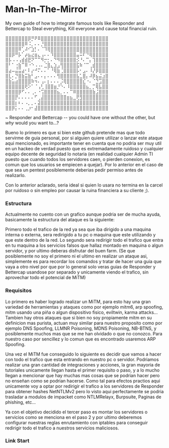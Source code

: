 # Man-In-The-Mirror
My own guide of how to integrate famous tools like Responder and Bettercap to Steal everything, Kill everyone and cause total financial ruin.


⣿⣿⣿⣿⣿⣿⣿⡿⡛⠟⠿⣿⣿⣿⣿⣿⣿⣿⣿⣿⣿⣿⣿⣿⣿⣿⣿⣿⣿⣿⣿⣿
⣿⣿⣿⣿⣿⣿⠿⠨⡀⠄⠄⡘⣿⣿⣿⣿⣿⣿⣿⣿⣿⣿⣿⣿⣿⣿⣿⣿⣿⣿⣿⣿
⣿⣿⣿⣿⠿⢁⠼⠊⣱⡃⠄⠈⠹⢿⣿⣿⣿⣿⣿⣿⣿⣿⣿⣿⣿⣿⣿⣿⣿⣿⣿⣿
⣿⣿⡿⠛⡧⠁⡴⣦⣔⣶⣄⢠⠄⠄⠹⣿⣿⣿⣿⣿⣿⣿⣤⠭⠏⠙⢿⣿⣿⣿⣿⣿
⣿⡧⠠⠠⢠⣾⣾⣟⠝⠉⠉⠻⡒⡂⠄⠙⠻⣿⣿⣿⣿⣿⡪⠘⠄⠉⡄⢹⣿⣿⣿⣿
⣿⠃⠁⢐⣷⠉⠿⠐⠑⠠⠠⠄⣈⣿⣄⣱⣠⢻⣿⣿⣿⣿⣯⠷⠈⠉⢀⣾⣿⣿⣿⣿
⣿⣴⠤⣬⣭⣴⠂⠇⡔⠚⠍⠄⠄⠁⠘⢿⣷⢈⣿⣿⣿⣿⡧⠂⣠⠄⠸⡜⡿⣿⣿⣿
⣿⣇⠄⡙⣿⣷⣭⣷⠃⣠⠄⠄⡄⠄⠄⠄⢻⣿⣿⣿⣿⣿⣧⣁⣿⡄⠼⡿⣦⣬⣰⣿
⣿⣷⣥⣴⣿⣿⣿⣿⠷⠲⠄⢠⠄⡆⠄⠄⠄⡨⢿⣿⣿⣿⣿⣿⣎⠐⠄⠈⣙⣩⣿⣿
⣿⣿⣿⣿⣿⣿⢟⠕⠁⠈⢠⢃⢸⣿⣿⣶⡘⠑⠄⠸⣿⣿⣿⣿⣿⣦⡀⡉⢿⣧⣿⣿
⣿⣿⣿⣿⡿⠋⠄⠄⢀⠄⠐⢩⣿⣿⣿⣿⣦⡀⠄⠄⠉⠿⣿⣿⣿⣿⣿⣷⣨⣿⣿⣿
⣿⣿⣿⡟⠄⠄⠄⠄⠄⠋⢀⣼⣿⣿⣿⣿⣿⣿⣿⣶⣦⣀⢟⣻⣿⣿⣿⣿⣿⣿⣿⣿
⣿⣿⣿⡆⠆⠄⠠⡀⡀⠄⣽⣿⣿⣿⣿⣿⣿⣿⣿⣿⣿⣿⣿⣿⣿⣿⣿⣿⣿⣿⣿⣿
⣿⣿⡿⡅⠄⠄⢀⡰⠂⣼⣿⣿⣿⣿⣿⣿⣿⣿⣿⣿⣿⣿⣿⣿⣿⣿⣿⣿⣿⣿⣿⣿

~ Responder and Bettercap -- you could have 
    one without the other, but *why* would you want to...?

Bueno lo primero es que si bien este github pretende mas que todo servirme de guia personal, por si alguien quiere utilizar o lanzar este ataque aqui mencionado, es importante tener en cuenta que no podria ser muy util en un hackeo de verdad puesto que es extremadamente ruidoso y cualquier equipo decente de seguridad lo notaria (en realidad cualquier Admin TI puesto que cuando todos los servidores caen, o pierden conexion, es comun que los usuarios se empiecen a quejar). Por lo anterior en el caso de que sea un pentest posiblemente deberias pedir permiso antes de realizarlo.

Con lo anterior aclarado, seria ideal si quien lo usara no termina en la carcel por ruidoso o sin empleo por causar la ruina financiera a su cliente ;).

### Estructura
Actualmente no cuento con un grafico aunque podria ser de mucha ayuda, basicamente la estructura del ataque es la siguiente:

Primero todo el trafico de la red ya sea que iba dirigido a una maquina interna o externa, sera redirigido a tu pc o maquina que este utilizando y que este dentro de la red. Lo segundo sera redirigir todo el trafico que entra en tu maquina a los servicios falsos que hallaz montado en maquina o algun servidor, y por ultimo deberas disfrutar del buen farm. 
(Se que posiblemente no soy el primero ni el ultimo en realizar un ataque asi, simplemente es para recordar los comandos y tratar de hacer una guia que vaya a otro nivel por que por lo general solo veras guias de Responder y Bettercap usandose por separado y unicamente viendo el trafico, sin aprovechar todo el potencial de MiTM)

### Requisitos
Lo primero es haber logrado realizar un MiTM, para esto hay una gran variedad de herramientas y ataques como por ejemplo mitm6, arp spoofing, mitm usando una piña o algun dispositivo fisico, eviltwin, karma attacks... Tambien hay otros ataques que si bien no soy propiamente mitm en su definicion mas purista, actuan muy similar para nuestro proposito como por ejemplo DNS Spoofing, LLMNR Poisoning, MDNS Poisoning, NB-BTNS, y posiblemente muchos mas que se me han olvidado o que no conozco. Para nuestro caso por sencillez y lo comun que es encontrado usaremos ARP Spoofing.

Una vez el MiTM fue conseguido lo siguiente es decidir que vamos a hacer con todo el trafico que esta entrando en nuestro pc o servidor. Podriamos realizar una gran cantidad de integraciones y acciones, la gran mayoria de tutoriales unicamente llegan hasta el primer requisito o paso, y a lo mucho llegan a mencionar que hay muchas mas cosas que se podrian hacer pero no enseñan como se podrian hacerse. Como tal para efectos practios aqui unicamente voy a optar por redirigir el trafico a los servidores de Responder para obtener hashes NetNTLMv2 pero lo visto aqui perfectamente se podria trasladar a modulos de impacket como NTLMRelayx, Burpsuite, Paginas de phishing, etc...

Ya con el objetivo decidido el tercer paso es montar los servidores o servicios como se menciona en el paso 2 y por ultimo deberemos configurar nuestras reglas enrutamiento con iptables para conseguir redirigir todo el trafico a nuestros servicios maliciosos.

### Link Start
